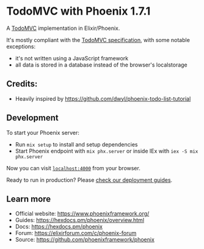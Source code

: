 # TodoMVC with Phoenix 1.7.1
A [TodoMVC](https://www.todomvc.com) implementation in Elixir/Phoenix.

It's mostly compliant with the [TodoMVC specification](https://github.com/tastejs/todomvc/blob/master/app-spec.md), with some notable exceptions:
- it's not written using a JavaScript framework
- all data is stored in a database instead of the browser's localstorage

## Credits:
- Heavily inspired by https://github.com/dwyl/phoenix-todo-list-tutorial

## Development
To start your Phoenix server:

  * Run `mix setup` to install and setup dependencies
  * Start Phoenix endpoint with `mix phx.server` or inside IEx with `iex -S mix phx.server`

Now you can visit [`localhost:4000`](http://localhost:4000) from your browser.

Ready to run in production? Please [check our deployment guides](https://hexdocs.pm/phoenix/deployment.html).

## Learn more

  * Official website: https://www.phoenixframework.org/
  * Guides: https://hexdocs.pm/phoenix/overview.html
  * Docs: https://hexdocs.pm/phoenix
  * Forum: https://elixirforum.com/c/phoenix-forum
  * Source: https://github.com/phoenixframework/phoenix

